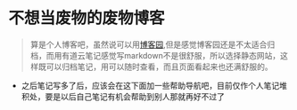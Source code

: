 # 不想当废物的废物博客

> 算是个人博客吧，虽然说可以用[博客园](https://www.cnblogs.com/yuelblog/),但是感觉博客园还是不太适合归档，而用有道云笔记感觉写markdown不是很舒服，所以选择静态网站，这样既可以归档笔记，用可以随时查看，而且页面看起来也还满舒服的。



- 之后笔记写多了后，应该会在这下面加一些帮助导航吧，目前仅作个人笔记堆积处，要是以后自己笔记有机会帮助到别人那就再好不过了